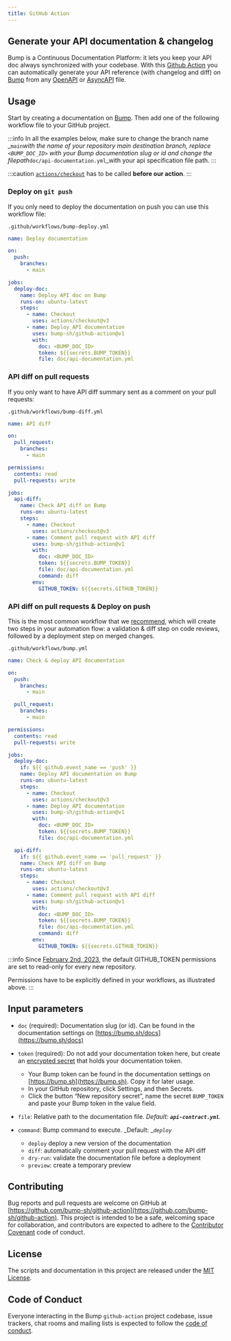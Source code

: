 ```yaml
---
title: GitHub Action
---
```


## Generate your API documentation & changelog

Bump is a Continuous Documentation Platform: it lets you keep your API doc always synchronized with your codebase. With this [Github Action](https://github.com/actions) you can automatically generate your API reference (with changelog and diff) on [Bump](https://bump.sh) from any [OpenAPI](https://github.com/OAI/OpenAPI-Specification) or [AsyncAPI](https://github.com/asyncapi/asyncapi) file.

## Usage

Start by creating a documentation on [Bump](https://bump.sh/users/sign_up). Then add one of the following workflow file to your GitHub project.

:::info
In all the examples below, make sure to change the branch name _`main`_with the name of your repository main destination branch, replace _`<BUMP_DOC_ID>`_ with your Bump documentation slug or id and change the filepath_`doc/api-documentation.yml`_with your api specification file path.
:::

:::caution
[`actions/checkout`](https://github.com/actions/checkout) has to be called **before our action**.
:::

### Deploy on `git push`

If you only need to deploy the documentation on push you can use this workflow file:

`.github/workflows/bump-deploy.yml`

```yaml
name: Deploy documentation

on:
  push:
    branches:
      - main

jobs:
  deploy-doc:
    name: Deploy API doc on Bump
    runs-on: ubuntu-latest
    steps:
      - name: Checkout
        uses: actions/checkout@v3
      - name: Deploy API documentation
        uses: bump-sh/github-action@v1
        with:
          doc: <BUMP_DOC_ID>
          token: ${{secrets.BUMP_TOKEN}}
          file: doc/api-documentation.yml
```

### API diff on pull requests

If you only want to have API diff summary sent as a comment on your pull requests:

`.github/workflows/bump-diff.yml`

```yaml
name: API diff

on:
  pull_request:
    branches:
      - main

permissions:
  contents: read
  pull-requests: write

jobs:
  api-diff:
    name: Check API diff on Bump
    runs-on: ubuntu-latest
    steps:
      - name: Checkout
        uses: actions/checkout@v3
      - name: Comment pull request with API diff
        uses: bump-sh/github-action@v1
        with:
          doc: <BUMP_DOC_ID>
          token: ${{secrets.BUMP_TOKEN}}
          file: doc/api-documentation.yml
          command: diff
        env:
          GITHUB_TOKEN: ${{secrets.GITHUB_TOKEN}}
```

### API diff on pull requests & Deploy on push

This is the most common workflow that we [recommend](../../continuous-integration/#integrate-with-your-ci), which will create two steps in your automation flow: a validation & diff step on code reviews, followed by a deployment step on merged changes.

`.github/workflows/bump.yml`

```yaml
name: Check & deploy API documentation

on:
  push:
    branches:
      - main

  pull_request:
    branches:
      - main

permissions:
  contents: read
  pull-requests: write

jobs:
  deploy-doc:
    if: ${{ github.event_name == 'push' }}
    name: Deploy API documentation on Bump
    runs-on: ubuntu-latest
    steps:
      - name: Checkout
        uses: actions/checkout@v3
      - name: Deploy API documentation
        uses: bump-sh/github-action@v1
        with:
          doc: <BUMP_DOC_ID>
          token: ${{secrets.BUMP_TOKEN}}
          file: doc/api-documentation.yml

  api-diff:
    if: ${{ github.event_name == 'pull_request' }}
    name: Check API diff on Bump
    runs-on: ubuntu-latest
    steps:
      - name: Checkout
        uses: actions/checkout@v3
      - name: Comment pull request with API diff
        uses: bump-sh/github-action@v1
        with:
          doc: <BUMP_DOC_ID>
          token: ${{secrets.BUMP_TOKEN}}
          file: doc/api-documentation.yml
          command: diff
        env:
          GITHUB_TOKEN: ${{secrets.GITHUB_TOKEN}}
```

:::info
Since [February 2nd, 2023](https://github.blog/changelog/2023-02-02-github-actions-updating-the-default-github_token-permissions-to-read-only/), the default GITHUB_TOKEN permissions are set to read-only
for every new repository.

Permissions have to be explicitly defined in your workflows, as illustrated above.
:::

## Input parameters

- `doc` (required): Documentation slug (or id). Can be found in the documentation settings on [https://bump.sh/docs](https://bump.sh/docs)
- `token` (required): Do not add your documentation token here, but create an [encrypted secret](https://help.github.com/en/actions/automating-your-workflow-with-github-actions/creating-and-using-encrypted-secrets) that holds your documentation token.
  - Your Bump token can be found in the documentation settings on [https://bump.sh](https://bump.sh). Copy it for later usage.
  - In your GitHub repository, click Settings, and then Secrets.
  - Click the button “New repository secret”, name the secret `BUMP_TOKEN` and paste your Bump token in the value field.

- `file`: Relative path to the documentation file. _Default: __`api-contract.yml`__._
- `command`: Bump command to execute. _Default: __`deploy`_
  - `deploy` deploy a new version of the documentation
  - `diff`: automatically comment your pull request with the API diff
  - `dry-run`: validate the documentation file before a deployment
  - `preview`: create a temporary preview


## Contributing

Bug reports and pull requests are welcome on GitHub at [https://github.com/bump-sh/github-action](https://github.com/bump-sh/github-action). This project is intended to be a safe, welcoming space for collaboration, and contributors are expected to adhere to the [Contributor Covenant](http://contributor-covenant.org) code of conduct.

## License

The scripts and documentation in this project are released under the [MIT License](https://app.gitbook.com/s/-LcGTglveItuwKl8raFP/continuous-integration/LICENSE).

## Code of Conduct

Everyone interacting in the Bump `github-action` project codebase, issue trackers, chat rooms and mailing lists is expected to follow the [code of conduct](https://github.com/bump-sh/github-action/blob/master/CODE_OF_CONDUCT.md).

